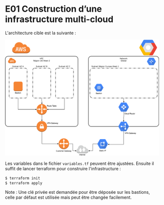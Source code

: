 # E01 Construction d’une infrastructure multi-cloud

L'architecture cible est la suivante :

![Multi-cloud-step01](../architecture/Multi-cloud-step01.png)

Les variables dans le fichier `variables.tf` peuvent être ajustées. Ensuite il suffit de lancer terraform pour construire l'infrastructure :
```shell
$ terraform init
$ terraform apply
```

Note : Une clé privée est demandée pour être déposée sur les bastions, celle par défaut est utilisée mais peut être changée facilement.
